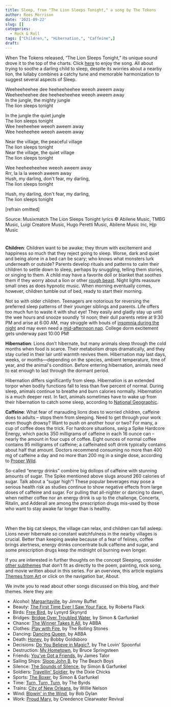 ```yaml
---
title: Sleep, from "The Lion Sleeps Tonight," a song by The Tokens
author: Rees Morrison
date: '2021-09-22'
slug: []
categories:
  - Rock & Roll
tags: ["Children,", "Hibernation,", "Caffeine",]
draft:
---
```


When The Tokens released, “The Lion Sleeps Tonight,” its unique sound drove it to the top of the charts.  Click [here]( https://www.youtube.com/watch?v=OQlByoPdG6c) to enjoy the song.  All about trying to soothe a darling child to sleep, despite its worries about a nearby lion, the lullaby combines a catchy tune and memorable harmonization to suggest several aspects of Sleep. 

<!--more-->

Weeheeheehee dee heeheeheehee weeoh aweem away  
Weeheeheehee dee heeheeheehee weeoh aweem away  
In the jungle, the mighty jungle  
The lion sleeps tonight

In the jungle the quiet jungle  
The lion sleeps tonight  
Wee heeheehee weeoh aweem away  
Wee heeheehee weeoh aweem away  

Near the village, the peaceful village  
The lion sleeps tonight  
Near the village, the quiet village  
The lion sleeps tonight  

Wee heeheeheehee weeoh aweem away  
Rrr, la la la weeoh aweem away  
Hush, my darling, don't fear, my darling,  
The lion sleeps tonight

Hush, my darling, don't fear, my darling,  
The lion sleeps tonight  

[refrain omitted]

Source: Musixmatch  The Lion Sleeps Tonight lyrics © Abilene Music, TMBG Music, Luigi Creatore Music, Hugo Peretti Music, Abilene Music Inc, Hjp Music

# <poem lyric end>

**Children**:  Children want to be awake; they thrum with excitement and happiness so much that they reject going to sleep.  Worse, dark and quiet and being alone in a bed can be scary; who knows what monsters lurk underneath or outside?  Parents develop rituals and patterns to calm their children to settle down to sleep, perhaps by snuggling, telling them stories, or singing to them.  A child may have a favorite doll or blanket that soothes them if they worry about a lion or other [rough beast](https://themesfromart.com/post/2021-09-22-sleep-from-the-second-coming-a-poem-by-william-butler-yeats/sleepsecond/).  Night lights reassure small ones as does hypnotic music.  When morning eventually comes, however, children tumble out of bed, ready to start their morning.

Not so with older children.  Teenagers are notorious for reversing the preferred sleep patterns of their younger siblings and parents.  Life offers too much fun to waste it with shut eye!   They easily and gladly stay up until the wee hours and snooze soundly ‘til noon; their dull parents retire at 9:30 PM and arise at 6:00 AM, may struggle with bouts of [insomnia during the night](https://themesfromart.com/post/2021-09-22-sleep-from-sleepless-in-seattle-a-movie-starring-tom-hanks-and-meg-ryan/sleepsleepless/) and may even need a [mid-afternoon nap](https://themesfromart.com/post/2021-09-22-sleep-from-the-siesta-a-painting-by-vincent-van-gogh/sleepsiesta/).  College dorm excitement gets underway past 10:00 PM!

**Hibernation**:  Lions don’t hibernate, but many animals sleep through the cold months when food is scarce.  Their metabolism drops dramatically, and they stay curled in their lair until warmth revives them.   Hibernation may last days, weeks, or months—depending on the species, ambient temperature, time of year, and the animal's condition. Before entering hibernation, animals need to eat enough to last through the dormant period.  

Hibernation differs significantly from sleep.   Hibernation is an extended torpor when bodily functions fall to less than five percent of normal.  During sleep, animals continue to breathe and burn calories normally.  Hibernation is a much deeper rest.  In fact, animals sometimes have to wake up from their hibernation to catch some sleep, according to [National Geographic](https://www.nationalgeographic.org/article/some-animals-dont-actually-sleep-winter-and-other-surprises-about-hibernation/4th-grade/).

**Caffeine**:  What fear of marauding lions does to worried children, caffeine does to adults – stops them from sleeping.  Need to get through your work even though drowsy?  Want to push on another hour or two?  For many, a cup of coffee does the trick.  For hardcore situations, swig a Spike Hardcore Energy, which packs 350 milligrams of caffeine in each 16 ounce can – nearly the amount in four cups of coffee.   Eight ounces of normal coffee contains 95 milligrams of caffeine; a caffeinated soft drink typically contains about half that amount.  Doctors recommend consuming no more than 400 mg of caffeine a day and no more than 200 mg in a single dose, according to [Proper Wild](https://properwild.com/blogs/blog/what-energy-drink-has-the-most-caffeine).

So-called “energy drinks” combine big dollops of caffeine with stunning amounts of sugar.  The Spike mentioned above slugs around 260 calories of sugar.  Talk about a “sugar high”!  These popular beverages may pose a serious health risk as studies continue to show negative effects from large doses of caffeine and sugar.  For pulling that all-nighter or dancing to dawn, when neither coffee nor an energy drink is up to the challenge, Concerta, Ritalin, and Adderall are among the prescription drugs mis-used by those who want to stay awake far longer than is healthy.

&nbsp;

When the big cat sleeps, the village can relax, and children can fall asleep.  Lions never hibernate so constant watchfulness in the nearby villages is crucial.   Better than keeping awake because of a fear of felines, coffee brings alertness, energy drinks concentrate bulk caffeine and sugar, and some prescription drugs keep the midnight oil burning even longer.

If you are interested in further thoughts on the concept Sleeping, consider [other subthemes](https://themesfromart.com/post/2021-09-22-sleep-additional-subthemes/sleepaddl/) that don’t fit as directly to the poem, painting, rock song, and movie written about in this series.  For an overview, this article explains [Themes from Art](http://bit.ly/3sRXopI) or click on the navigation bar, About.

We invite you to read about other songs discussed on this blog, and their themes.  Here they are: 

* Alcohol: [Margaritaville](https://themesfromart.com/post/2021-02-01-alcohol-margaritaville-buffet/alcoholmargarita/), by Jimmy Buffet
* Beauty: [The First Time Ever I Saw Your Face](https://themesfromart.com/post/2021-04-21-beautyflack/beautyflack/), by Roberta Flack
* Birds: [Free Bird]( https://themesfromart.com/post/2021-06-07-birds-free-bird-a-song-by-lynyrd-skynyrd/birdsfreebird/), by Lynyrd Skynyrd
* Bridges: [Bridge Over Troubled Water](https://themesfromart.com/post/2021-07-26-bridges-from-bridge-over-troubled-waters-a-song-by-simon-garfunkel/bridgestroubled/), by Simon & Garfunkel
* Chance: [The Winner Takes It All](https://themesfromart.com/post/2021-03-14-chancechurch/chancechurch/), by ABBA
* Clothes: [Play with Fire](https://themesfromart.com/post/2021-08-30-clothes-from-play-with-fire-a-song-by-the-rolling-stones/clothesfire/), by The Rolling Stones
* Dancing: [Dancing Queen](https://themesfromart.com/post/2021-09-10-dancing-from-dancing-queen-a-song-by-abba/dancingabba/), by ABBA
* Death: [Honey](https://themesfromart.com/post/2021-05-03-death-from-honey-sung-by-bobby-goldsboro/deathhoney/), by Bobby Goldsboro
* Decisions: [Do You Believe in Magic?](https://themesfromart.com/post/2021-02-08-decisions-from-do-you-believe-in-magic-a-song-by-the-lovin-spoonful/decisionsmagicspoonful/), by The Lovin' Spoonful
* Destruction:	[My Hometown](https://themesfromart.com/post/2021-02-18-destruction-from-my-hometown-a-rock-ballad-by-bruce-springsteen/destructhometown/), by Bruce Springsteen
* Friends: [You've Got a Friends](https://themesfromart.com/post/2021-06-20-friends-you-ve-got-a-friend-a-song-by-carol-king-sung-by-james-taylor/friendstaylor/), by James Talor
* Sailing Ships: [Sloop John B](https://themesfromart.com/post/2021-06-27-sailingships-from-sloop-john-b-a-rock-song-by-the-beach-boys/sailingshipsjohnb/), by The Beach Boys
* Silence: [The Sounds of Silence](https://themesfromart.com/post/2021-04-08-silencesounds/silencesounds/), by Simon & Garfunkel
* Soldiers: [Travellin' Soldier](https://themesfromart.com/post/2021-08-02-soldiers-from-travellin-soldier-a-song-by-the-chicks/soldierschicks/), by the Dixie Chicks
* Sports: [The Boxer](https://themesfromart.com/post/2021-07-12-sports-from-the-boxer-a-song-by-simon-garfunkel/sportsboxer/), by Simon & Garfunkel
* Time:	[Turn, Turn, Turn](https://themesfromart.com/post/2021-03-08-time-from-turn-turn-turn-by-the-byrds/timeturnturn/), by The Byrds
* Trains: [City of New Orleans](https://themesfromart.com/post/2021-05-10-trainsorleans/trainsorleans/), by Willie Nelson
* Wind: [Blowin' in the Wind](https://themesfromart.com/post/2021-08-12-wind-from-blowin-in-the-wind-a-song-by-bob-dylan/windblowin/), by Bob Dylan
* Work:	 [Proud Mary](https://themesfromart.com/post/2021-02-26-workproud/workproud/), by Creedence Clearwater Revival


